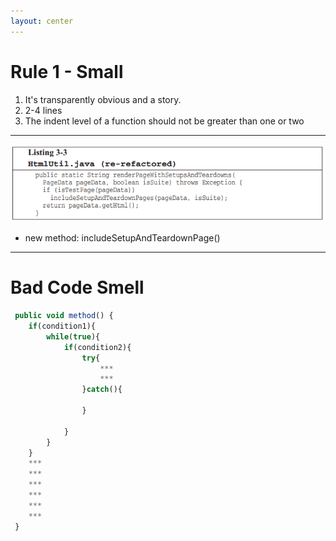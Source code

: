 ```yaml
---
layout: center
---
```


# Rule 1 - Small
1. It's transparently obvious and a story.
2. 2-4 lines
3. The indent level of a function should not be greater than one or two

<!--
1. 短小这个原则，已经存在了几十年了，SOLID当中的第一个单一职责原则，也是在强调，一个函数只应该做一件事情。
2. 如何做到短小，这三点是书中的所表达的重点内容。
-->
---

<img src="/images/Listing33.png" class="m-1 h-40 rounded shadow" />

- new method: includeSetupAndTeardownPage()

<!--
1. 作者在书中又对之前已经重构过的代码，又进一步地重构了一版。 将具体include setup和teardown的操作都封装到一个"includeSetupAndTeardownPage"方法中，最后这个方法只有4行代码，只有两层缩进。
2. 我认为这真的是一种极致地追求， 从我个人的角度并不是100%认同这种极致的追求，我当然认同方法应该短小，但是，物极必反，真的每一个方法都严格的短小到这种程度，一个类中的方法数量不会小了，反而也会增加阅读的负担。 个人想法而已，并不是在强制输出哈，实践中欢迎大家交换不同的想法。
-->

---

# Bad Code Smell

```ts
 public void method() {
    if(condition1){
        while(true){
            if(condition2){
                try{
                    ***
                    ***
                }catch(){

                }
                
            }
        }
    }
    ***
    ***
    ***
    ***
    ***
    ***
 }


```
<!--
1. 基于短小的原则， 当我们审视自己的代码发现，表达意图不清晰，代码行数过多，缩进层级过多的时候，那就应该这是不是坏代码的味道。
2. 样例中这些事伪代码，if while for 甚至try catch 每一个都是一个代码缩进块。
-->
